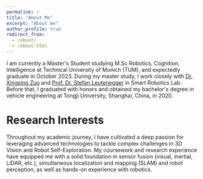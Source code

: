 ```yaml
---
permalink: /
title: "About Me"
excerpt: "About me"
author_profile: true
redirect_from: 
  - /about/
  - /about.html
---
```


<!-- <p align = "justify">  -->
I am currently a Master's Student studying M.Sc Robotics, Cognition, Intelligence at Technical University of Munich (TUM), and expectedly graduate in October 2023. During my master study, I work closely with [Dr. Xingxing Zuo](https://xingxingzuo.github.io/) and [Prof. Dr. Stefan Leutenegger](https://www.professoren.tum.de/en/leutenegger-stefan) in Smart Robotics Lab. Before that, I graduated with honors and obtained my bachelor's degree in vehicle engineering at Tongji University, Shanghai, China, in 2020.
<!-- </p> -->

Research Interests
======
<!-- <p align = "justify">  -->
Throughout my academic journey, I have cultivated a deep passion for leveraging advanced technologies to tackle complex challenges in 3D Vision and Robot Self-Exploration. My coursework and research experience have equipped me with a solid foundation in sensor fusion (visual, inertial, LiDAR, etc.), simultaneous localization and mapping (SLAM) and robot perception, as well as hands-on experience with robotics.
<!-- </p> -->